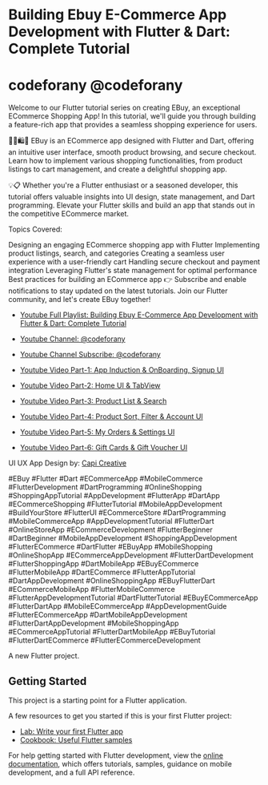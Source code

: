 # Building Ebuy E-Commerce App Development with Flutter & Dart: Complete Tutorial

# codeforany @codeforany

Welcome to our Flutter tutorial series on creating EBuy, an exceptional ECommerce Shopping App! In this tutorial, we'll guide you through building a feature-rich app that provides a seamless shopping experience for users.

🛒📱🛍️🚀
EBuy is an ECommerce app designed with Flutter and Dart, offering an intuitive user interface, smooth product browsing, and secure checkout. Learn how to implement various shopping functionalities, from product listings to cart management, and create a delightful shopping app.

💡📋
Whether you're a Flutter enthusiast or a seasoned developer, this tutorial offers valuable insights into UI design, state management, and Dart programming. Elevate your Flutter skills and build an app that stands out in the competitive ECommerce market.

Topics Covered:

Designing an engaging ECommerce shopping app with Flutter
Implementing product listings, search, and categories
Creating a seamless user experience with a user-friendly cart
Handling secure checkout and payment integration
Leveraging Flutter's state management for optimal performance
Best practices for building an ECommerce app
👉 Subscribe and enable notifications to stay updated on the latest tutorials. Join our Flutter community, and let's create EBuy together!


- [Youtube Full Playlist: Building Ebuy E-Commerce App Development with Flutter & Dart: Complete Tutorial](https://www.youtube.com/playlist?list=PLzcRC7PA0xWRHb9Yn6L_oOTgj4jfZdEng)
- [Youtube Channel: @codeforany](https://www.youtube.com/channel/UCdQTp9wRK5vAOlEQZf9PHSg)
- [Youtube Channel Subscribe: @codeforany](https://www.youtube.com/channel/UCdQTp9wRK5vAOlEQZf9PHSg?sub_confirmation=1)

- [Youtube Video Part-1: App Induction & OnBoarding, Signup UI](https://youtu.be/esWkNKAgnPg)
- [Youtube Video Part-2: Home UI & TabView](https://youtu.be/CRzyriOB3uo)
- [Youtube Video Part-3: Product List & Search](https://youtu.be/2igQNVCCPEQ)
- [Youtube Video Part-4: Product Sort, Filter & Account UI](https://youtu.be/3mW1VqLwnQ4)
- [Youtube Video Part-5: My Orders & Settings UI](https://youtu.be/5DDIc_RRfGo)
- [Youtube Video Part-6: Gift Cards & Gift Voucher UI](https://youtu.be/Nj1eldkEDpI)


UI UX App Design by: [Capi Creative](https://capiagency.com/?ref=uistore.design)


#EBuy #Flutter #Dart #ECommerceApp #MobileCommerce #FlutterDevelopment #DartProgramming #OnlineShopping #ShoppingAppTutorial #AppDevelopment #FlutterApp #DartApp #ECommerceShopping #FlutterTutorial #MobileAppDevelopment #BuildYourStore #FlutterUI #ECommerceStore #DartProgramming #MobileCommerceApp #AppDevelopmentTutorial #FlutterDart #OnlineStoreApp #ECommerceDevelopment #FlutterBeginner #DartBeginner #MobileAppDevelopment #ShoppingAppDevelopment #FlutterECommerce #DartFlutter #EBuyApp #MobileShopping #OnlineShopApp #ECommerceAppDevelopment #FlutterDartDevelopment #FlutterShoppingApp #DartMobileApp #EBuyECommerce #FlutterMobileApp #DartECommerce #FlutterAppTutorial #DartAppDevelopment #OnlineShoppingApp #EBuyFlutterDart #ECommerceMobileApp #FlutterMobileCommerce #FlutterAppDevelopmentTutorial #DartFlutterTutorial #EBuyECommerceApp #FlutterDartApp #MobileECommerceApp #AppDevelopmentGuide #FlutterECommerceApp #DartMobileAppDevelopment #FlutterDartAppDevelopment #MobileShoppingApp #ECommerceAppTutorial #FlutterDartMobileApp #EBuyTutorial #FlutterDartECommerce #FlutterECommerceDevelopment

A new Flutter project.

## Getting Started

This project is a starting point for a Flutter application.

A few resources to get you started if this is your first Flutter project:

- [Lab: Write your first Flutter app](https://docs.flutter.dev/get-started/codelab)
- [Cookbook: Useful Flutter samples](https://docs.flutter.dev/cookbook)

For help getting started with Flutter development, view the
[online documentation](https://docs.flutter.dev/), which offers tutorials,
samples, guidance on mobile development, and a full API reference.
